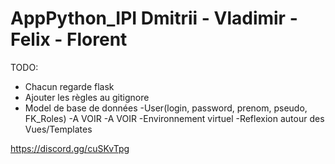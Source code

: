 # AppPython_IPI Dmitrii - Vladimir - Felix - Florent

TODO:
- Chacun regarde flask
- Ajouter les règles au gitignore
- Model de base de données 
    -User(login, password, prenom, pseudo, FK_Roles) 
    -A VOIR
    -A VOIR
-Environnement virtuel
-Reflexion autour des Vues/Templates



https://discord.gg/cuSKvTpg
